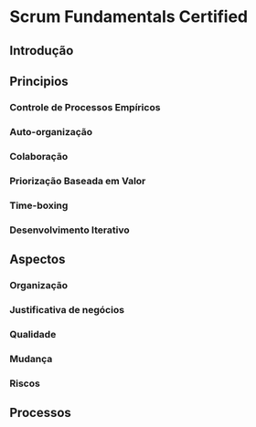 # Scrum Fundamentals Certified

## Introdução

## Principios
### Controle de Processos Empíricos
### Auto-organização
### Colaboração
### Priorização Baseada em Valor
### Time-boxing
### Desenvolvimento Iterativo

## Aspectos
### Organização
### Justificativa de negócios
### Qualidade
### Mudança
### Riscos

## Processos

